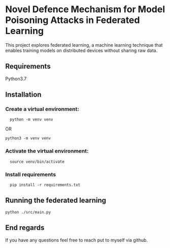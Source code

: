 # Novel Defence Mechanism for Model Poisoning Attacks in Federated Learning

This project explores federated learning, a machine learning technique that enables training models on distributed devices without sharing raw data.

## Requirements
Python3.7

## Installation
### Create a virtual environment:

```
  python -m venv venv
```
OR
```
python3 -m venv venv
```

### Activate the virtual environment:
```
  source venv/bin/activate
```

### Install requirements
```
  pip install -r requirements.txt
```

## Running the federated learning
```
python ./src/main.py
```

## End regards
If you have any questions feel free to reach put to myself via github.
